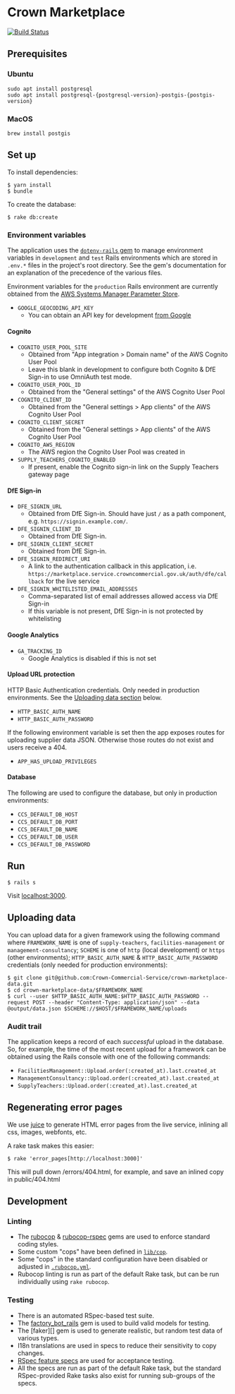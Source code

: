 # Crown Marketplace

[![Build Status](https://travis-ci.org/Crown-Commercial-Service/crown-marketplace.svg?branch=master)](https://travis-ci.org/Crown-Commercial-Service/crown-marketplace)

## Prerequisites

### Ubuntu

```
sudo apt install postgresql
sudo apt install postgresql-{postgresql-version}-postgis-{postgis-version}
```

### MacOS

```
brew install postgis
```

## Set up

To install dependencies:

    $ yarn install
    $ bundle

To create the database:

    $ rake db:create

### Environment variables

The application uses the [`dotenv-rails` gem][dotenv-rails] to manage environment variables in `development` and `test` Rails environments which are stored in `.env.*` files in the project's root directory. See the gem's documentation for an explanation of the precedence of the various files.

Environment variables for the `production` Rails environment are currently obtained from the [AWS Systems Manager Parameter Store][aws-parameter-store].

* `GOOGLE_GEOCODING_API_KEY`
  * You can obtain an API key for development [from Google][geocoding-key]

#### Cognito

* `COGNITO_USER_POOL_SITE`
  * Obtained from "App integration > Domain name" of the AWS Cognito User Pool
  * Leave this blank in development to configure both Cognito & DfE Sign-in to use OmniAuth test mode.
* `COGNITO_USER_POOL_ID`
  * Obtained from the "General settings" of the AWS Cognito User Pool
* `COGNITO_CLIENT_ID`
  * Obtained from the "General settings > App clients" of the AWS Cognito User Pool
* `COGNITO_CLIENT_SECRET`
  * Obtained from the "General settings > App clients" of the AWS Cognito User Pool
* `COGNITO_AWS_REGION`
  * The AWS region the Cognito User Pool was created in
* `SUPPLY_TEACHERS_COGNITO_ENABLED`
  * If present, enable the Cognito sign-in link on the Supply Teachers gateway page

#### DfE Sign-in

* `DFE_SIGNIN_URL`
  * Obtained from DfE Sign-in. Should have just `/` as a path component, e.g.
    `https://signin.example.com/`.
* `DFE_SIGNIN_CLIENT_ID`
  * Obtained from DfE Sign-in.
* `DFE_SIGNIN_CLIENT_SECRET`
  * Obtained from DfE Sign-in.
* `DFE_SIGNIN_REDIRECT_URI`
  * A link to the authentication callback in this application, i.e.
    `https://marketplace.service.crowncommercial.gov.uk/auth/dfe/callback` for
    the live service
* `DFE_SIGNIN_WHITELISTED_EMAIL_ADDRESSES`
  * Comma-separated list of email addresses allowed access via DfE Sign-in
  * If this variable is not present, DfE Sign-in is not protected by whitelisting

#### Google Analytics

* `GA_TRACKING_ID`
  * Google Analytics is disabled if this is not set

#### Upload URL protection

HTTP Basic Authentication credentials. Only needed in production environments.
See the [Uploading data section](#uploading-data) below.

* `HTTP_BASIC_AUTH_NAME`
* `HTTP_BASIC_AUTH_PASSWORD`

If the following environment variable is set then the app exposes routes for uploading
supplier data JSON. Otherwise those routes do not exist and users receive a 404.

* `APP_HAS_UPLOAD_PRIVILEGES`

#### Database

The following are used to configure the database, but only in
production environments:

* `CCS_DEFAULT_DB_HOST`
* `CCS_DEFAULT_DB_PORT`
* `CCS_DEFAULT_DB_NAME`
* `CCS_DEFAULT_DB_USER`
* `CCS_DEFAULT_DB_PASSWORD`

## Run

    $ rails s

Visit [localhost:3000](http://localhost:3000).

## Uploading data

You can upload data for a given framework using the following command where `FRAMEWORK_NAME` is one of `supply-teachers`, `facilities-management` or `management-consultancy`; `SCHEME` is one of `http` (local development) or `https` (other environments); `HTTP_BASIC_AUTH_NAME` & `HTTP_BASIC_AUTH_PASSWORD` credentials (only needed for production environments):

```
$ git clone git@github.com:Crown-Commercial-Service/crown-marketplace-data.git
$ cd crown-marketplace-data/$FRAMEWORK_NAME
$ curl --user $HTTP_BASIC_AUTH_NAME:$HTTP_BASIC_AUTH_PASSWORD --request POST --header "Content-Type: application/json" --data @output/data.json $SCHEME://$HOST/$FRAMEWORK_NAME/uploads
```

### Audit trail

The application keeps a record of each *successful* upload in the database. So, for example, the time of the most recent upload for a framework can be obtained using the Rails console with one of the following commands:

* `FacilitiesManagement::Upload.order(:created_at).last.created_at`
* `ManagementConsultancy::Upload.order(:created_at).last.created_at`
* `SupplyTeachers::Upload.order(:created_at).last.created_at`

## Regenerating error pages

We use [juice][] to generate HTML error pages from the live service, inlining all css, images, webfonts, etc.

A rake task makes this easier:
```
$ rake 'error_pages[http://localhost:3000]'
```

This will pull down /errors/404.html, for example, and save an inlined copy in public/404.html

## Development

### Linting

* The [rubocop][] & [rubocop-rspec][] gems are used to enforce standard coding styles.
* Some custom "cops" have been defined in [`lib/cop`][lib-cop].
* Some "cops" in the standard configuration have been disabled or adjusted in [`.rubocop.yml`][rubocop-yml].
* Rubocop linting is run as part of the default Rake task, but can be run individually using `rake rubocop`.

### Testing

* There is an automated RSpec-based test suite.
* The [factory_bot_rails][] gem is used to build valid models for testing.
* The [faker][] gem is used to generate realistic, but random test data of various types.
* I18n translations are used in specs to reduce their sensitivity to copy changes.
* [RSpec feature specs][feature-specs] are used for acceptance testing.
* All the specs are run as part of the default Rake task, but the standard RSpec-provided Rake tasks also exist for running sub-groups of the specs.

[geocoding-key]: https://console.developers.google.com/flows/enableapi?apiid=geocoding_backend&keyType=SERVER_SIDE
[juice]: https://www.npmjs.com/package/juice
[dotenv-rails]: https://github.com/bkeepers/dotenv
[aws-parameter-store]: https://docs.aws.amazon.com/systems-manager/latest/userguide/systems-manager-paramstore.html
[rubocop]: https://github.com/rubocop-hq/rubocop
[rubocop-rspec]: https://github.com/rubocop-hq/rubocop-rspec
[lib-cop]: https://github.com/Crown-Commercial-Service/crown-marketplace/tree/master/lib/cop
[rubocop-yml]: https://github.com/Crown-Commercial-Service/crown-marketplace/blob/master/.rubocop.yml
[feature-specs]: https://github.com/Crown-Commercial-Service/crown-marketplace/tree/master/spec/features
[factory_bot_rails]: https://github.com/thoughtbot/factory_bot_rails
